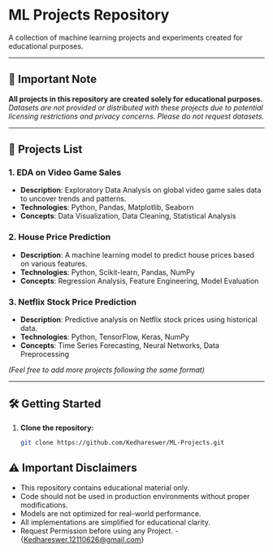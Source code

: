 # ML Projects Repository

A collection of machine learning projects and experiments created for educational purposes.

---

## 📌 Important Note
**All projects in this repository are created solely for educational purposes.**  
*Datasets are not provided or distributed with these projects due to potential licensing restrictions and privacy concerns. Please do not request datasets.*

---

## 🚀 Projects List

### 1. EDA on Video Game Sales
- **Description**: Exploratory Data Analysis on global video game sales data to uncover trends and patterns.
- **Technologies**: Python, Pandas, Matplotlib, Seaborn
- **Concepts**: Data Visualization, Data Cleaning, Statistical Analysis

### 2. House Price Prediction
- **Description**: A machine learning model to predict house prices based on various features.
- **Technologies**: Python, Scikit-learn, Pandas, NumPy
- **Concepts**: Regression Analysis, Feature Engineering, Model Evaluation

### 3. Netflix Stock Price Prediction
- **Description**: Predictive analysis on Netflix stock prices using historical data.
- **Technologies**: Python, TensorFlow, Keras, NumPy
- **Concepts**: Time Series Forecasting, Neural Networks, Data Preprocessing

*(Feel free to add more projects following the same format)*

---

## 🛠️ Getting Started

1. **Clone the repository:**
   ```bash
   git clone https://github.com/Kedhareswer/ML-Projects.git

## ⚠️ Important Disclaimers
- This repository contains educational material only.
- Code should not be used in production environments without proper modifications.
- Models are not optimized for real-world performance.
- All implementations are simplified for educational clarity.
- Request Permission before using any Project. - {Kedhareswer.12110626@gmail.com}
